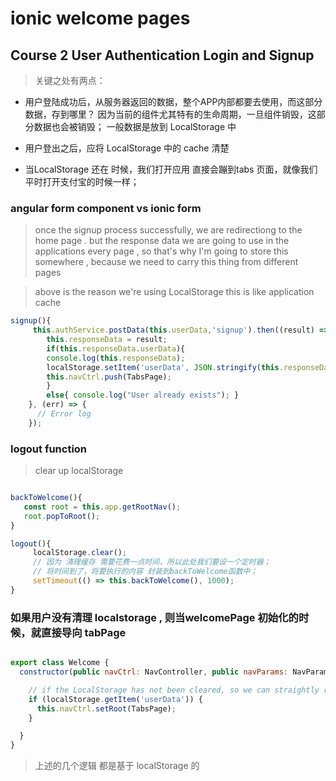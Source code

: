 # ionic welcome pages



## Course 2 User Authentication Login and Signup

>  关键之处有两点： 

* 用户登陆成功后，从服务器返回的数据，整个APP内部都要去使用，而这部分数据，存到哪里？ 因为当前的组件尤其特有的生命周期，一旦组件销毁，这部分数据也会被销毁； 一般数据是放到 LocalStorage 中

* 用户登出之后，应将 LocalStorage 中的 cache 清楚

* 当LocalStorage 还在 时候，我们打开应用 直接会蹦到tabs 页面，就像我们平时打开支付宝的时候一样；

### angular form component  vs ionic form

> once the signup process successfully, we are redirectiong to the home page . but the response data we are going to use in the applications every page , so that's why I'm going to store this somewhere , because we need to carry this thing from different pages

> above is the reason we're using LocalStorage this is like application cache 

```js
signup(){
     this.authService.postData(this.userData,'signup').then((result) => {
        this.responseData = result;
        if(this.responseData.userData){
        console.log(this.responseData);
        localStorage.setItem('userData', JSON.stringify(this.responseData));
        this.navCtrl.push(TabsPage);
        }
        else{ console.log("User already exists"); }
    }, (err) => {
      // Error log
    });

```

### logout function 

>  clear up localStorage 

```js

backToWelcome(){
   const root = this.app.getRootNav();
   root.popToRoot();
}

logout(){
     localStorage.clear();
     // 因为 清理缓存 需要花费一点时间，所以此处我们要设一个定时器；
     // 将时间到了，将要执行的内容 封装到backToWelcome函数中；
     setTimeout(() => this.backToWelcome(), 1000);
}

```

### 如果用户没有清理 localstorage , 则当welcomePage 初始化的时候，就直接导向 tabPage


```js

export class Welcome {
  constructor(public navCtrl: NavController, public navParams: NavParams) {

    // if the LocalStorage has not been cleared, so we can straightly redirect to tabPage
    if (localStorage.getItem('userData')) {
      this.navCtrl.setRoot(TabsPage);
    }

  }
}

```

> 上述的几个逻辑 都是基于 localStorage 的





